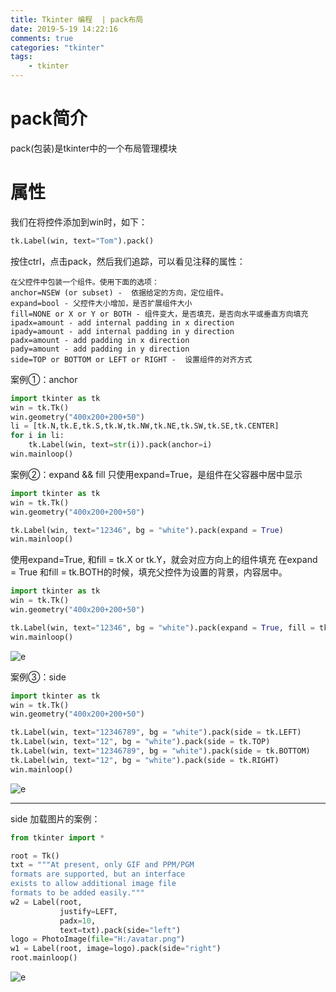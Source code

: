 ```yaml
---
title: Tkinter 编程  | pack布局
date: 2019-5-19 14:22:16
comments: true
categories: "tkinter"
tags: 
    - tkinter
---
```

# pack简介
pack(包装)是tkinter中的一个布局管理模块
# 属性
我们在将控件添加到win时，如下：
``` python
tk.Label(win, text="Tom").pack()
```

按住ctrl，点击pack，然后我们追踪，可以看见注释的属性：
``` text
在父控件中包装一个组件。使用下面的选项：
anchor=NSEW (or subset) -  依据给定的方向，定位组件。
expand=bool - 父控件大小增加，是否扩展组件大小
fill=NONE or X or Y or BOTH - 组件变大，是否填充，是否向水平或垂直方向填充
ipadx=amount - add internal padding in x direction
ipady=amount - add internal padding in y direction
padx=amount - add padding in x direction
pady=amount - add padding in y direction
side=TOP or BOTTOM or LEFT or RIGHT -  设置组件的对齐方式

```

案例①：anchor
``` python
import tkinter as tk
win = tk.Tk()
win.geometry("400x200+200+50")
li = [tk.N,tk.E,tk.S,tk.W,tk.NW,tk.NE,tk.SW,tk.SE,tk.CENTER]
for i in li:
    tk.Label(win, text=str(i)).pack(anchor=i)
win.mainloop()
```

案例②：expand   && fill
只使用expand=True，是组件在父容器中居中显示
``` python
import tkinter as tk
win = tk.Tk()
win.geometry("400x200+200+50")

tk.Label(win, text="12346", bg = "white").pack(expand = True)
win.mainloop()
```

使用expand=True, 和fill = tk.X or tk.Y，就会对应方向上的组件填充
在expand = True 和fill = tk.BOTH的时候，填充父控件为设置的背景，内容居中。
``` python
import tkinter as tk
win = tk.Tk()
win.geometry("400x200+200+50")

tk.Label(win, text="12346", bg = "white").pack(expand = True, fill = tk.BOTH)
win.mainloop()
```

![e](/images/201905/2019-05-19_144311.jpg)

案例③：side
``` python
import tkinter as tk
win = tk.Tk()
win.geometry("400x200+200+50")

tk.Label(win, text="12346789", bg = "white").pack(side = tk.LEFT)
tk.Label(win, text="12", bg = "white").pack(side = tk.TOP)
tk.Label(win, text="12346789", bg = "white").pack(side = tk.BOTTOM)
tk.Label(win, text="12", bg = "white").pack(side = tk.RIGHT)
win.mainloop()
```
![e](/images/201905/2019-05-19_145010.jpg)

---

side 加载图片的案例：
```python
from tkinter import *

root = Tk()
txt = """At present, only GIF and PPM/PGM
formats are supported, but an interface 
exists to allow additional image file
formats to be added easily."""
w2 = Label(root,
           justify=LEFT,
           padx=10,
           text=txt).pack(side="left")
logo = PhotoImage(file="H:/avatar.png")
w1 = Label(root, image=logo).pack(side="right")
root.mainloop()
```

![e](/images/201905/2019-05-19_150031.jpg)
